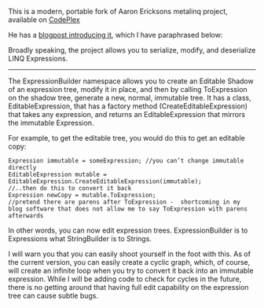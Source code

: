 This is a modern, portable fork of Aaron Ericksons metalinq project, available on [CodePlex](https://metalinq.codeplex.com) 

He has a [blogpost introducing it](http://nomadic-developer.com/2007/05/24/announcing-metalinq-linq-to-expressions/), which I have paraphrased below:

Broadly speaking, the project allows you to serialize, modify, and deserialize LINQ Expressions.

-----


The ExpressionBuilder namespace allows you to create an Editable Shadow of an expression tree, modify it in place, and then by calling ToExpression on the shadow tree, generate a new, normal, immutable tree.  It has a class, EditableExpression, that has a factory method (CreateEditableExpression) that takes any expression, and returns an EditableExpression that mirrors the immutable Expression.

For example, to get the editable tree, you would do this to get an editable copy:

```
Expression immutable = someExpression; //you can’t change immutable directly
EditableExpression mutable = EditableExpression.CreateEditableExpression(immutable);
//..then do this to convert it back
Expression newCopy = mutable.ToExpression;
//pretend there are parens after ToExpression -  shortcoming in my blog software that does not allow me to say ToExpression with parens afterwards
```


In other words, you can now edit expression trees.  ExpressionBuilder is to Expressions what StringBuilder is to Strings.

I will warn you that you can easily shoot yourself in the foot with this.  As of the current version, you can easily create a cyclic graph, which, of course, will create an infinite loop when you try to convert it back into an immutable expression.  While I will be adding code to check for cycles in the future, there is no getting around that having full edit capability on the expression tree can cause subtle bugs.
